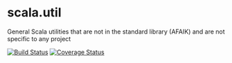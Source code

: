 # scala.util
General Scala utilities that are not in the standard library (AFAIK) and are not specific to any project

[![Build Status](https://travis-ci.org/jmora/scala.util.svg)](https://travis-ci.org/jmora/scala.util)
[![Coverage Status](https://coveralls.io/repos/jmora/scala.util/badge.svg)](https://coveralls.io/r/jmora/scala.util)

